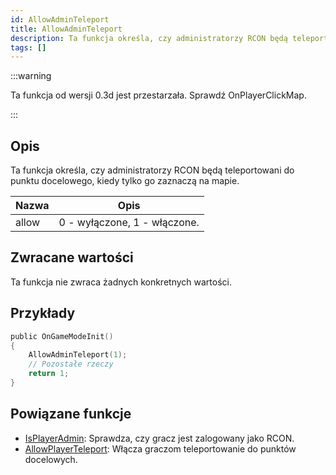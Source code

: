 ```yaml
---
id: AllowAdminTeleport
title: AllowAdminTeleport
description: Ta funkcja określa, czy administratorzy RCON będą teleportowani do punktu docelowego, kiedy tylko go zaznaczą na mapie.
tags: []
---
```


:::warning

Ta funkcja od wersji 0.3d jest przestarzała. Sprawdź OnPlayerClickMap.

:::

## Opis

Ta funkcja określa, czy administratorzy RCON będą teleportowani do punktu docelowego, kiedy tylko go zaznaczą na mapie.

| Nazwa | Opis                         |
| ----- | ---------------------------- |
| allow | 0 - wyłączone, 1 - włączone. |

## Zwracane wartości

Ta funkcja nie zwraca żadnych konkretnych wartości.

## Przykłady

```c
public OnGameModeInit()
{
    AllowAdminTeleport(1);
    // Pozostałe rzeczy
    return 1;
}
```

## Powiązane funkcje

- [IsPlayerAdmin](IsPlayerAdmin.md): Sprawdza, czy gracz jest zalogowany jako RCON.
- [AllowPlayerTeleport](AllowPlayerTeleport.md): Włącza graczom teleportowanie do punktów docelowych.
